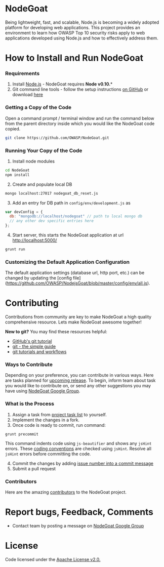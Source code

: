 NodeGoat
==========

Being lightweight, fast, and scalable, Node.js is becoming a widely adopted platform for developing web applications. This project provides an environment to learn how OWASP Top 10 security risks apply to web applications developed using Node.js and how to effectively address them.

How to Install and Run NodeGoat
=================================

### Requirements

1.  Install [Node.js](http://nodejs.org/) - NodeGoat requires **Node v0.10.***
2.  Git command line tools - follow the setup instructions [on GitHub](https://help.github.com/articles/set-up-git) or download [here](http://git-scm.com/downloads)

### Getting a Copy of the Code

Open a command prompt / terminal window and run the command below from the parent directory inside which you would like the NodeGoat code copied.

```sh
git clone https://github.com/OWASP/NodeGoat.git
```
### Running Your Copy of the Code

1. Install node modules

  ```sh
  cd NodeGoat
  npm install
  ```

2. Create and populate local DB
  ```sh
  mongo localhost:27017 nodegoat_db_reset.js
  ```
3. Add an entry for DB path in `config/env/development.js` as
  ```js
  var devConfig = {
    db: "mongodb://localhost/nodegoat" // path to local mongo db
    // any other dev specific entries here
  };
  ```
4. Start server, this starts the NodeGoat application at url [http://localhost:5000/](http://localhost:5000/)

  ```sh
  grunt run
  ```


### Customizing the Default Application Configuration

The default application settings (database url, http port, etc.) can be changed by updating the [config file] (https://github.com/OWASP/NodejsGoat/blob/master/config/env/all.js).


Contributing
=================================

Contributions from community are key to make NodeGoat a high quality comprehensive resource. Lets make NodeGoat awesome together!


**New to git?** You may find these resources helpful:
* [GitHub's git tutorial](http://try.github.io/)
* [git - the simple guide](http://rogerdudler.github.io/git-guide/)
* [git tutorials and workflows](https://www.atlassian.com/git/tutorial)

### Ways to Contribute

Depending on your preference, you can contribute in various ways. Here are tasks planned for [upcoming release](https://github.com/OWASP/NodeGoat/issues/milestones).
To begin, inform team about task you would like to contribute on, or send any other suggestions you may have using [NodeGoat Google Group](https://groups.google.com/forum/#!forum/nodegoat).

### What is the Process
1. Assign a task from [project task list](https://github.com/OWASP/NodeGoat/issues?milestone=2&state=open) to yourself.
2. Implement the changes in a fork.
3. Once code is ready to commit, run command:
  ```
  grunt precommit
  ```
  This command indents code using `js-beautifier` and shows any `jsHint` errors. These [coding conventions](https://github.com/OWASP/NodeGoat/blob/master/.jshintrc) are checked using `jsHint`. Resolve all `jsHint` errors before committing the code.

4. Commit the changes by adding [issue number into a commit message](https://help.github.com/articles/closing-issues-via-commit-messages)
5. Submit a pull request

### Contributors
Here are the amazing [contributors](https://github.com/OWASP/NodeGoat/graphs/contributors) to the NodeGoat project.


Report bugs, Feedback, Comments
====================================
*  Contact team by posting a message on [NodeGoat Google Group](https://groups.google.com/forum/#!forum/nodegoat) 


License
==========
Code licensed under the [Apache License v2.0.](http://www.apache.org/licenses/LICENSE-2.0)
